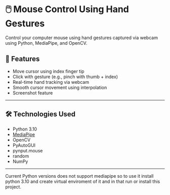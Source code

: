 # 🖱️ Mouse Control Using Hand Gestures

Control your computer mouse using hand gestures captured via webcam using Python, MediaPipe, and OpenCV.

## 📌 Features

- Move cursor using index finger tip
- Click with gesture (e.g., pinch with thumb + index)
- Real-time hand tracking via webcam
- Smooth cursor movement using interpolation
- Screenshot feature

---

## 🛠️ Technologies Used

- Python 3.10
- [MediaPipe](https://google.github.io/mediapipe/)
- OpenCV
- PyAutoGUI
- pynput.mouse
- random
- NumPy

---

Current Python versions does not support mediapipe so to use it install python 3.10 and create virtual enviroment of it and in that run or install this project.

